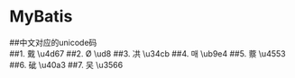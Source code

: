 # MyBatis
##中文对应的unicode码   
##1. 䵧 \u4d67
##2. Ø \ud8
##3. 㓋 \u34cb
##4. 매 \ub9e4
##5. 䕓 \u4553
##6. 䂣 \u40a3
##7. 㕦 \u3566
